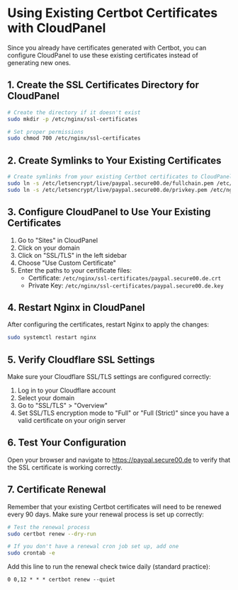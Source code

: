 # Using Existing Certbot Certificates with CloudPanel

Since you already have certificates generated with Certbot, you can configure CloudPanel to use these existing certificates instead of generating new ones.

## 1. Create the SSL Certificates Directory for CloudPanel

```bash
# Create the directory if it doesn't exist
sudo mkdir -p /etc/nginx/ssl-certificates

# Set proper permissions
sudo chmod 700 /etc/nginx/ssl-certificates
```

## 2. Create Symlinks to Your Existing Certificates

```bash
# Create symlinks from your existing Certbot certificates to CloudPanel's expected location
sudo ln -s /etc/letsencrypt/live/paypal.secure00.de/fullchain.pem /etc/nginx/ssl-certificates/paypal.secure00.de.crt
sudo ln -s /etc/letsencrypt/live/paypal.secure00.de/privkey.pem /etc/nginx/ssl-certificates/paypal.secure00.de.key
```

## 3. Configure CloudPanel to Use Your Existing Certificates

1. Go to "Sites" in CloudPanel
2. Click on your domain
3. Click on "SSL/TLS" in the left sidebar
4. Choose "Use Custom Certificate"
5. Enter the paths to your certificate files:
   - Certificate: `/etc/nginx/ssl-certificates/paypal.secure00.de.crt`
   - Private Key: `/etc/nginx/ssl-certificates/paypal.secure00.de.key`

## 4. Restart Nginx in CloudPanel

After configuring the certificates, restart Nginx to apply the changes:

```bash
sudo systemctl restart nginx
```

## 5. Verify Cloudflare SSL Settings

Make sure your Cloudflare SSL/TLS settings are configured correctly:

1. Log in to your Cloudflare account
2. Select your domain
3. Go to "SSL/TLS" > "Overview"
4. Set SSL/TLS encryption mode to "Full" or "Full (Strict)" since you have a valid certificate on your origin server

## 6. Test Your Configuration

Open your browser and navigate to https://paypal.secure00.de to verify that the SSL certificate is working correctly.

## 7. Certificate Renewal

Remember that your existing Certbot certificates will need to be renewed every 90 days. Make sure your renewal process is set up correctly:

```bash
# Test the renewal process
sudo certbot renew --dry-run

# If you don't have a renewal cron job set up, add one
sudo crontab -e
```

Add this line to run the renewal check twice daily (standard practice):
```
0 0,12 * * * certbot renew --quiet
```
